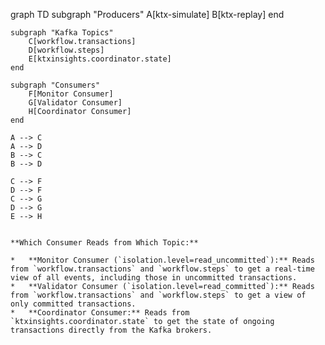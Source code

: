 graph TD
    subgraph "Producers"
        A[ktx-simulate]
        B[ktx-replay]
    end

    subgraph "Kafka Topics"
        C[workflow.transactions]
        D[workflow.steps]
        E[ktxinsights.coordinator.state]
    end

    subgraph "Consumers"
        F[Monitor Consumer]
        G[Validator Consumer]
        H[Coordinator Consumer]
    end

    A --> C
    A --> D
    B --> C
    B --> D

    C --> F
    D --> F
    C --> G
    D --> G
    E --> H
```

**Which Consumer Reads from Which Topic:**

*   **Monitor Consumer (`isolation.level=read_uncommitted`):** Reads from `workflow.transactions` and `workflow.steps` to get a real-time view of all events, including those in uncommitted transactions.
*   **Validator Consumer (`isolation.level=read_committed`):** Reads from `workflow.transactions` and `workflow.steps` to get a view of only committed transactions.
*   **Coordinator Consumer:** Reads from `ktxinsights.coordinator.state` to get the state of ongoing transactions directly from the Kafka brokers.
